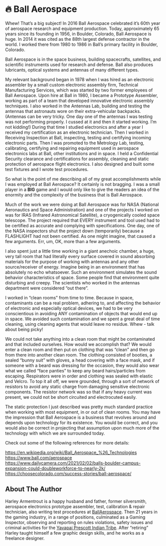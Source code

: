 # 🔥 Ball Aerospace

Whew! That’s a big subject! In 2016 Ball Aerospace celebrated it’s 60th year of
aerospace research and equipment production. Today, approximately 65 years since
its founding in 1956, in Boulder, Colorado, Ball Aerospace is huge. In 2014 it
was cited as the 88th largest defense contractor in the world. I worked there
from 1980 to 1986 in Ball’s primary facility in Boulder, Colorado.

Ball Aerospace is in the space business, building spacecrafts, satellites, and
scientific instruments used for research and defense. Ball also produces
lubricants, optical systems and antennas of many different types.

My relevant background began in 1978 when I was hired as an electronic assembler
by a small custom electronic assembly firm, Technical Manufacturing Services,
which was started by two former employees of Ball Aerospace. Upon hire at Ball
in 1980, I became a Prototype Assembler, working as part of a team that
developed innovative electronic assembly techniques. I also worked in the
Antennas Lab, building and testing the antennas that astronauts wore on their
extra-vehicular backpacks. (Antennas can be very tricky. One day one of the
antennas I was testing was not performing properly. I cussed at it and then it
started working. I’m not kidding!) During that time I studied electronics and
after a year I received my certification as an electronic technician. Then I
worked in Receiving Inspection at Ball, inspecting, testing and certifying
incoming electronic parts. Then I was promoted to the Metrology Lab, testing,
calibrating, certifying and repairing equipment used in aerospace electronics
labs at Ball, other institutions and in space. I held a Confidential Security
clearance and certifications for assembly, cleaning and static protection of
aerospace flight electronics. I also designed and built some test fixtures and I
wrote test procedures.

So what is the point of me describing all of my great accomplishments while I
was employed at Ball Aerospace? It certainly is not bragging. I was a small
player in a **BIG** game and I would only like to give the readers an idea of
the enormity and the complexity of the business that is Ball Aerospace.

Much of the work we were doing at Ball Aerospace was for NASA (National
Aeronautics and Space Administration) and one of the projects I worked on was
for IRAS (Infrared Astronomical Satellite), a cryogenically cooled space
telescope. The project required that EVERY instrument and tool used had to be
certified as accurate and complying with specifications. One day, one of the
NASA inspectors shut the project down (temporarily) because a FLASHLIGHT had not
been certified. As one might imagine, that caused a few arguments. Err, um, OK,
more than a few arguments.

I also spent just a little time working in a giant anechoic chamber, a huge,
very tall room that had literally every surface covered in sound absorbing
materials for the purpose of working with antennas and any other source/receiver
of energy. Imagine being in an environment that has absolutely no echo
whatsoever. Such an environment simulates the sound behavior characteristics of
space. Some people find that environment quite disturbing and creepy. The
scientists who worked in the antennas department were considered “out there”.

I worked in “clean rooms” from time to time. Because in space, contaminants can
be a real problem, adhering to, and affecting the behavior of electronic and
especially optical devices, we had to be very conscientious in avoiding ANY
contamination of objects that would end up in space. We avoided such
contamination and we spent a great deal of time cleaning, using cleaning agents
that would leave no residue. Whew - talk about being picky!

We could not take anything into a clean room that might be contaminated and that
included ourselves. How would we accomplish that? We would enter a clean room
and then put on clothing that was “clean” and then go from there into another
clean room. The clothing consisted of booties, a sealed “bunny suit” with
gloves, a head covering with a face mask, and if someone with a beard was
dressing for the occasion, they would also wear what we called “face panties” to
keep any beard hairs/particles from escaping. Respirators were in order and
clothing was sealed with elastic and Velcro. To top it all off, we were
grounded, through a sort of network of resistors to avoid any static charge from
damaging sensitive electronic components. The resistor network was so that if
any heavy current was present, we could not be short circuited and electrocuted
easily.

The static protection I just described was pretty much standard practice when
working with most equipment, in or out of clean rooms. You may have the
impression that Ball Aerospace is a business that revolves around and depends
upon technology for its existence. You would be correct, and you would also be
correct in projecting that assumption upon much more of the technology with
which we are surrounded today.

Check out some of the following references for more details:

<https://en.wikipedia.org/wiki/Ball_Aerospace_%26_Technologies>
<https://www.ball.com/aerospace>
<https://www.dailycamera.com/2021/02/02/balls-boulder-campus-expansion-could-doubleworkforce-to-nearly-2k/>
<https://choosecolorado.com/success-stories/ball-aerospace/>

## About The Author

Harley Armentrout is a happy husband and father, former silversmith, aerospace
electronics prototype assembler, test, calibration & repair technician, also
writing test procedures at [BallAerospace](https://www.ball.com/aerospace). Then
21 years in the gaming industry, in a range of positions, culminated as a Gaming
Inspector, observing and reporting on rules violations, safety issues and
criminal activities for the
[Yavapai Prescott Indian Tribe](https://buckyscasino.com/). After “retiring”
Harley taught himself a few graphic design skills, and he works as a freelance
designer.
